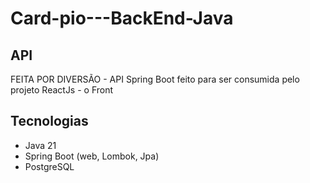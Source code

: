 # Card-pio---BackEnd-Java

## API
  FEITA POR DIVERSÃO - API Spring Boot feito para ser consumida pelo projeto ReactJs - o Front
##  Tecnologias
  - Java 21
  - Spring Boot (web, Lombok, Jpa)
  - PostgreSQL
